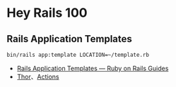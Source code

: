 # Hey Rails 100



## Rails Application Templates

```bash
bin/rails app:template LOCATION=~/template.rb
```

* [Rails Application Templates — Ruby on Rails Guides](https://guides.rubyonrails.org/rails_application_templates.html)
* [Thor](http://whatisthor.com/)、[Actions](http://www.rubydoc.info/gems/thor/Thor/Actions)